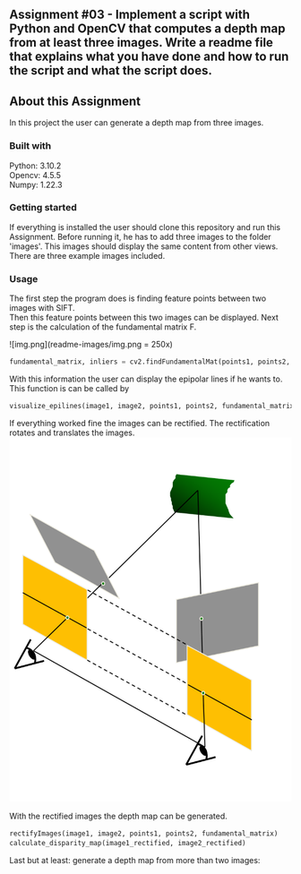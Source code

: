 ## Assignment #03 - Implement a script with Python and OpenCV that computes a depth map from at least three images. Write a readme file that explains what you have done and how to run the script and what the script does.

## About this Assignment

In this project the user can generate a depth map from three images. 

### Built with

Python: 3.10.2 <br>
Opencv: 4.5.5 <br> 
Numpy: 1.22.3

### Getting started

If everything is installed the user should clone this repository and run this Assignment. 
Before running it, he has to add three images to the folder 'images'. This images should display the
same content from other views. 
There are three example images included. 


### Usage

The first step the program does is finding feature points between two images with SIFT. <br>
Then this feature points between this two images can be displayed. 
Next step is the calculation of the fundamental matrix F. 

![img.png](readme-images/img.png = 250x)

```python
fundamental_matrix, inliers = cv2.findFundamentalMat(points1, points2, cv.FM_RANSAC)
```

With this information the user can display the epipolar lines if he wants to. 
This function is can be called by

```python
visualize_epilines(image1, image2, points1, points2, fundamental_matrix)
```

If everything worked fine the images can be rectified. The rectification rotates and translates the images.
![img_2.png](readme-images/img_2.png)

With the rectified images the depth map can be generated.
```python
rectifyImages(image1, image2, points1, points2, fundamental_matrix)
calculate_disparity_map(image1_rectified, image2_rectified)
```

Last but at least: generate a depth map from more than two images:

